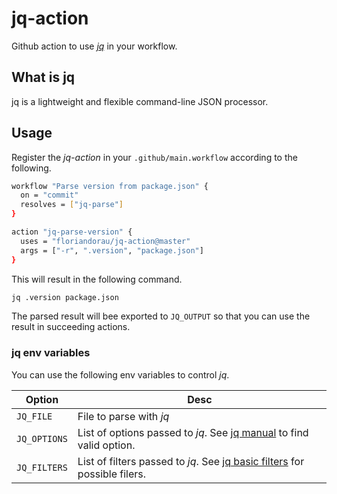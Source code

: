# jq-action #

Github action to use [_jq_](https://stedolan.github.io/jq/) in your workflow.

## What is jq ##

jq is a lightweight and flexible command-line JSON processor.

## Usage ##

Register the _jq-action_ in your `.github/main.workflow` according to the following.

```bash
workflow "Parse version from package.json" {
  on = "commit"
  resolves = ["jq-parse"]
}

action "jq-parse-version" {
  uses = "floriandorau/jq-action@master"
  args = ["-r", ".version", "package.json"]
}
```

This will result in the following command.

```bash
jq .version package.json
```

The parsed result will bee exported to `JQ_OUTPUT` so that you can use the result in succeeding actions.


### jq env variables ###

You can use the following env variables to control _jq_.


| Option        | Desc
| ------------- | ---------------------------------------
| `JQ_FILE`     | File to parse with _jq_
| `JQ_OPTIONS`  | List of options passed to _jq_. See [jq manual](https://stedolan.github.io/jq/manual/#Invokingjq) to find valid option.
| `JQ_FILTERS`  | List of filters passed to _jq_. See [jq basic filters](https://stedolan.github.io/jq/manual/#Basicfilters) for possible filers.
